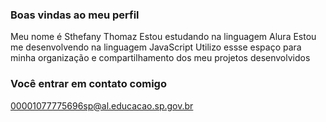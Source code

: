 ### Boas vindas ao meu perfil 

Meu nome é Sthefany Thomaz
Estou estudando na linguagem Alura
Estou me desenvolvendo na linguagem JavaScript
Utilizo essse espaço para minha organização e compartilhamento dos meu projetos desenvolvidos 

### Você entrar em contato comigo 

00001077775696sp@al.educacao.sp.gov.br
